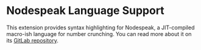 # Nodespeak Language Support

This extension provides syntax highlighting for Nodespeak, a JIT-compiled 
macro-ish language for number crunching. You can read more about it on its
[GitLab repository](https://gitlab.com/Code_Cube/nodespeak-compiler).
